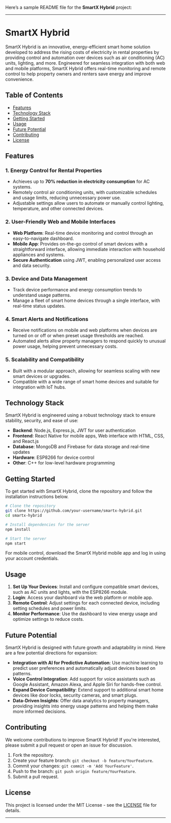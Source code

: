 Here’s a sample README file for the **SmartX Hybrid** project:

---

# SmartX Hybrid

SmartX Hybrid is an innovative, energy-efficient smart home solution developed to address the rising costs of electricity in rental properties by providing control and automation over devices such as air conditioning (AC) units, lighting, and more. Engineered for seamless integration with both web and mobile platforms, SmartX Hybrid offers real-time monitoring and remote control to help property owners and renters save energy and improve convenience. 

## Table of Contents
- [Features](#features)
- [Technology Stack](#technology-stack)
- [Getting Started](#getting-started)
- [Usage](#usage)
- [Future Potential](#future-potential)
- [Contributing](#contributing)
- [License](#license)

## Features

### 1. **Energy Control for Rental Properties**
   - Achieves up to **70% reduction in electricity consumption** for AC systems.
   - Remotely control air conditioning units, with customizable schedules and usage limits, reducing unnecessary power use.
   - Adjustable settings allow users to automate or manually control lighting, temperature, and other connected devices.

### 2. **User-Friendly Web and Mobile Interfaces**
   - **Web Platform**: Real-time device monitoring and control through an easy-to-navigate dashboard.
   - **Mobile App**: Provides on-the-go control of smart devices with a straightforward interface, allowing immediate interaction with household appliances and systems.
   - **Secure Authentication** using JWT, enabling personalized user access and data security.

### 3. **Device and Data Management**
   - Track device performance and energy consumption trends to understand usage patterns.
   - Manage a fleet of smart home devices through a single interface, with real-time status updates.

### 4. **Smart Alerts and Notifications**
   - Receive notifications on mobile and web platforms when devices are turned on or off or when preset usage thresholds are reached.
   - Automated alerts allow property managers to respond quickly to unusual power usage, helping prevent unnecessary costs.

### 5. **Scalability and Compatibility**
   - Built with a modular approach, allowing for seamless scaling with new smart devices or upgrades.
   - Compatible with a wide range of smart home devices and suitable for integration with IoT hubs.

## Technology Stack

SmartX Hybrid is engineered using a robust technology stack to ensure stability, security, and ease of use:

- **Backend**: Node.js, Express.js, JWT for user authentication
- **Frontend**: React Native for mobile apps, Web interface with HTML, CSS, and React.js
- **Database**: MongoDB and Firebase for data storage and real-time updates
- **Hardware**: ESP8266 for device control
- **Other**: C++ for low-level hardware programming

## Getting Started

To get started with SmartX Hybrid, clone the repository and follow the installation instructions below.

```bash
# Clone the repository
git clone https://github.com/your-username/smartx-hybrid.git
cd smartx-hybrid

# Install dependencies for the server
npm install

# Start the server
npm start
```

For mobile control, download the SmartX Hybrid mobile app and log in using your account credentials.

## Usage

1. **Set Up Your Devices**: Install and configure compatible smart devices, such as AC units and lights, with the ESP8266 module.
2. **Login**: Access your dashboard via the web platform or mobile app.
3. **Remote Control**: Adjust settings for each connected device, including setting schedules and power limits.
4. **Monitor Performance**: Use the dashboard to view energy usage and optimize settings to reduce costs.

## Future Potential

SmartX Hybrid is designed with future growth and adaptability in mind. Here are a few potential directions for expansion:

- **Integration with AI for Predictive Automation**: Use machine learning to predict user preferences and automatically adjust devices based on patterns.
- **Voice Control Integration**: Add support for voice assistants such as Google Assistant, Amazon Alexa, and Apple Siri for hands-free control.
- **Expand Device Compatibility**: Extend support to additional smart home devices like door locks, security cameras, and smart plugs.
- **Data-Driven Insights**: Offer data analytics to property managers, providing insights into energy usage patterns and helping them make more informed decisions.

## Contributing

We welcome contributions to improve SmartX Hybrid! If you're interested, please submit a pull request or open an issue for discussion.

1. Fork the repository.
2. Create your feature branch: `git checkout -b feature/YourFeature`.
3. Commit your changes: `git commit -m 'Add YourFeature'`.
4. Push to the branch: `git push origin feature/YourFeature`.
5. Submit a pull request.

## License

This project is licensed under the MIT License - see the [LICENSE](LICENSE) file for details.

---

